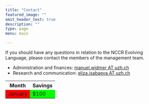 ```yaml
---
title: "Contact"
featured_image: ""
omit_header_text: true
description: ""
type: page
menu: main

---
```


If you should have any questions in relation to the NCCR Evolving Language, please contact the members of the management team.
* Administration and finances: [manuel.widmer AT uzh.ch](mailto:manuel.widmer@uzh.ch)
* Research and communication: [eliza.isabaeva AT uzh.ch](mailto:eliza.isabaeva@uzh.ch)

<html>
<body>
<table>
  <tr>
    <th>Month</th>
    <th>Savings</th>
  </tr>
  <tr>
    <td bgcolor="#FF0000">January</td>
    <td bgcolor="#00FF00">$100</td>
  </tr>
</table>
</body>
</html>